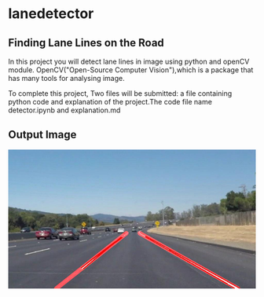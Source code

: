 # lanedetector
## Finding Lane Lines on the Road
In this project you will detect lane lines in image using python and openCV module. OpenCV("Open-Source Computer Vision"),which is a package that has many tools for analysing image.

To complete this project, Two files will be submitted: a file containing python code and explanation of the project.The code file name detector.ipynb and explanation.md

## Output Image
![explotingimage](/images_output/Extrapolation_solidWhiteCurve.jpg)
